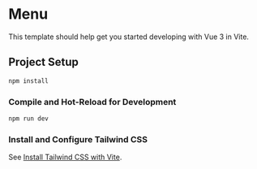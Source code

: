 # Menu

This template should help get you started developing with Vue 3 in Vite.

## Project Setup

```sh
npm install
```

### Compile and Hot-Reload for Development

```sh
npm run dev
```

### Install and Configure Tailwind CSS

See [Install Tailwind CSS with Vite](https://tailwindcss.com/docs/guides/vite#vue).
